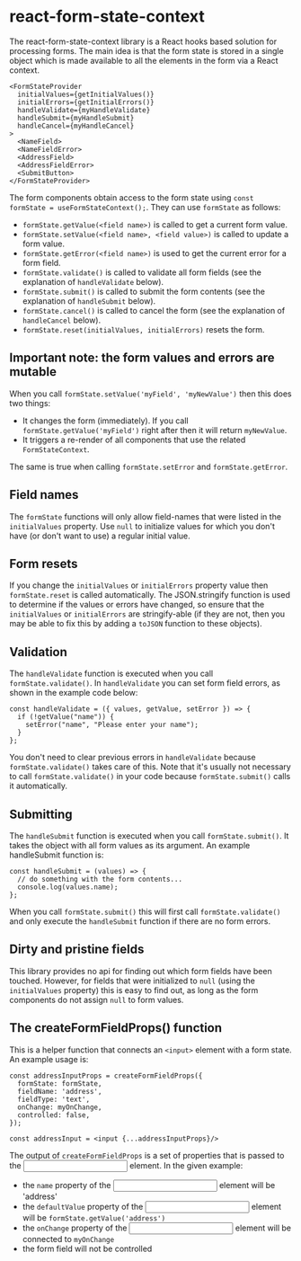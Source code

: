 # react-form-state-context

The react-form-state-context library is a React hooks based solution for processing forms. The main idea is that the form state is stored in a single object which is made available to all the elements in the form via a React context.

```
<FormStateProvider
  initialValues={getInitialValues()}
  initialErrors={getInitialErrors()}
  handleValidate={myHandleValidate}
  handleSubmit={myHandleSubmit}
  handleCancel={myHandleCancel}
>
  <NameField>
  <NameFieldError>
  <AddressField>
  <AddressFieldError>
  <SubmitButton>
</FormStateProvider>
```

The form components obtain access to the form state using `const formState = useFormStateContext();`.
They can use `formState` as follows:

- `formState.getValue(<field name>)` is called to get a current form value.
- `formState.setValue(<field name>, <field value>)` is called to update a form value.
- `formState.getError(<field name>)` is used to get the current error for a form field.
- `formState.validate()` is called to validate all form fields (see the explanation of `handleValidate` below).
- `formState.submit()` is called to submit the form contents (see the explanation of `handleSubmit` below).
- `formState.cancel()` is called to cancel the form (see the explanation of `handleCancel` below).
- `formState.reset(initialValues, initialErrors)` resets the form.

## Important note: the form values and errors are mutable

When you call `formState.setValue('myField', 'myNewValue')` then this does two things:

- It changes the form (immediately). If you call `formState.getValue('myField')` right after then it will return `myNewValue`.
- It triggers a re-render of all components that use the related `FormStateContext`.

The same is true when calling `formState.setError` and `formState.getError`.

## Field names

The `formState` functions will only allow field-names that were listed in the `initialValues` property. Use `null` to initialize values for which you don't have (or don't want to use) a regular initial value.

## Form resets

If you change the `initialValues` or `initialErrors` property value then `formState.reset` is called automatically. The JSON.stringify function is used to determine if the values or errors have changed, so ensure that the `initialValues` or `initialErrors` are stringify-able (if they are not, then you may be able to fix this by adding a `toJSON` function to these objects).

## Validation

The `handleValidate` function is executed when you call `formState.validate()`. In `handleValidate` you can set form field errors, as shown in the example code below:

```
const handleValidate = ({ values, getValue, setError }) => {
  if (!getValue("name")) {
    setError("name", "Please enter your name");
  }
};
```

You don't need to clear previous errors in `handleValidate` because `formState.validate()` takes care of this. Note that it's usually not necessary to call `formState.validate()` in your code because `formState.submit()` calls it automatically.

## Submitting

The `handleSubmit` function is executed when you call `formState.submit()`. It takes the object with all form values as its argument. An example handleSubmit function is:

```
const handleSubmit = (values) => {
  // do something with the form contents...
  console.log(values.name);
};
```

When you call `formState.submit()` this will first call `formState.validate()` and only execute the `handleSubmit` function if there are no form errors.

## Dirty and pristine fields

This library provides no api for finding out which form fields have been touched. However, for fields that were initialized
to `null` (using the `initialValues` property) this is easy to find out, as long as the form components do not assign
`null` to form values.

## The createFormFieldProps() function

This is a helper function that connects an `<input>` element with a form state. An example usage is:

```
const addressInputProps = createFormFieldProps({
  formState: formState,
  fieldName: 'address',
  fieldType: 'text',
  onChange: myOnChange,
  controlled: false,
});

const addressInput = <input {...addressInputProps}/>

```

The output of `createFormFieldProps` is a set of properties that is passed to the <input> element.
In the given example:

- the `name` property of the <input> element will be 'address'
- the `defaultValue` property of the <input> element will be `formState.getValue('address')`
- the `onChange` property of the <input> element will be connected to `myOnChange`
- the form field will not be controlled
